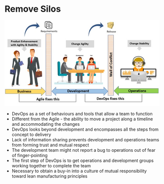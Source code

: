 # Remove Silos

[![](/assets/remove-silos.jpg)](https://www.accenture.com/us-en/blogs/blogs-reshma-shinde-devops-transformations-operations)

* DevOps as a set of behaviours and tools that allow a team to function
* Different from the Agile - the ability to move a project along a timeline and accommodating the changes
* DevOps looks beyond development and encompasses all the steps from concept to delivery
* Lack of information sharing prevents development and operations teams from forming trust and mutual respect
* The development team might not report a bug to operations out of fear of finger-pointing
* The first step of DevOps is to get operations and development groups working together to complete the team
* Necessary to obtain a buy-in into a culture of mutual responsibility toward lean manufacturing principles



